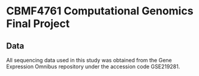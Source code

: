 # CBMF4761 Computational Genomics Final Project

## Data
All sequencing data used in this study was obtained from the Gene Expression Omnibus repository under the accession code GSE219281.
